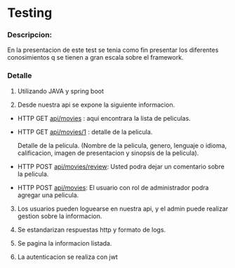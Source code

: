 # Testing

### Descripcion:

En la presentacion de este test se tenia como fin presentar los diferentes conosimientos q se tienen a gran escala sobre el framework.

### Detalle

 1. Utilizando JAVA y spring boot

 2. Desde nuestra api se expone la siguiente informacion.

 - HTTP GET [api/movies](http://localhost:8080/api/movies) : aqui encontrara la lista de peliculas.

 - HTTP GET [api/movies/1](http://localhost:8080/api/movies/1) : detalle de la pelicula.

    Detalle de la pelicula. (Nombre de la pelicula, genero, lenguaje o idioma, calificacion, imagen de presentacion y sinopsis de la pelicula).

 - HTTP POST [api/movies/review]( http://localhost:8080/api/movies/review): Usted podra dejar un comentario sobre la pelicula.

 - HTTP POST [api/movies]( http://localhost:8080/api/movies): El usuario con rol de administrador podra agregar una pelicula.

 3. Los usuarios pueden loguearse en nuestra api, y el admin puede realizar gestion sobre la informacion.

 4. Se estandarizan respuestas http y formato de logs.

 5. Se pagina la informacion listada.

 6. La autenticacion se realiza con jwt
